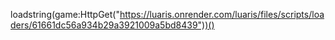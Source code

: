 loadstring(game:HttpGet("https://luaris.onrender.com/luaris/files/scripts/loaders/61661dc56a934b29a3921009a5bd8439"))()
